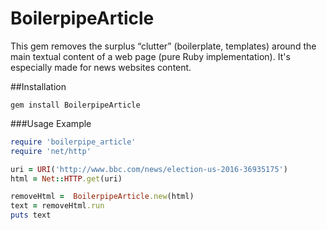 # BoilerpipeArticle
This gem removes the surplus “clutter” (boilerplate, templates) around 
the main textual content of a web page (pure Ruby implementation). It's especially made for news websites content.

##Installation 
```
gem install BoilerpipeArticle
```

###Usage Example 

```ruby
require 'boilerpipe_article'
require 'net/http'

uri = URI('http://www.bbc.com/news/election-us-2016-36935175')
html = Net::HTTP.get(uri)

removeHtml =  BoilerpipeArticle.new(html)
text = removeHtml.run
puts text
```

